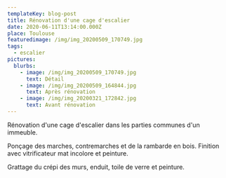 ```yaml
---
templateKey: blog-post
title: Rénovation d'une cage d'escalier
date: 2020-06-11T13:14:00.000Z
place: Toulouse
featuredimage: /img/img_20200509_170749.jpg
tags:
  - escalier
pictures:
  blurbs:
    - image: /img/img_20200509_170749.jpg
      text: Détail
    - image: /img/img_20200509_164844.jpg
      text: Après rénovation
    - image: /img/img_20200321_172842.jpg
      text: Avant rénovation
---
```

Rénovation d'une cage d'escalier dans les parties communes d'un immeuble.

Ponçage des marches, contremarches et de la rambarde en bois. Finition avec vitrificateur mat incolore et peinture.

Grattage du crépi des murs, enduit, toile de verre et peinture.